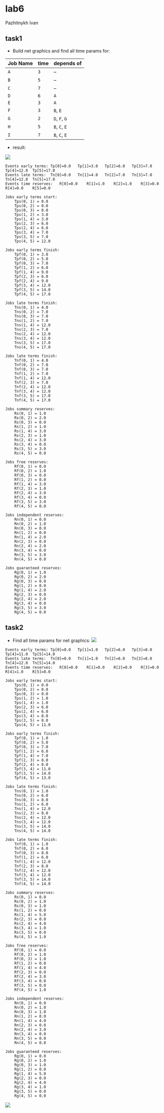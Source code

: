 # lab6

Pazhitnykh Ivan

## task1

* Build net graphics and find all time params for:

| Job Name | time | depends of    |
| -------- | ---- | ------------- |
| `A`      | `3`  | –             |
| `B`      | `5`  | –             |
| `C`      | `7`  | –             |
| `D`      | `6`  | `A`           |
| `E`      | `3`  | `A`           |
| `F`      | `3`  | `B`, `E`      |
| `G`      | `2`  | `D`, `F`, `G` |
| `H`      | `5`  | `B`, `C`, `E` |
| `I`      | `7`  | `B`, `C`, `E` |

* result:

![](https://raw.githubusercontent.com/drapegnik/bsu/master/decision-science/lab6/task1.in.gv.png)

```
Events early terms:	Tp[0]=0.0	Tp[1]=3.0	Tp[2]=6.0	Tp[3]=7.0	Tp[4]=12.0	Tp[5]=17.0
Events late terms:	Tn[0]=0.0	Tn[1]=4.0	Tn[2]=7.0	Tn[3]=7.0	Tn[4]=12.0	Tn[5]=17.0
Events time reserves:	R[0]=0.0	R[1]=1.0	R[2]=1.0	R[3]=0.0	R[4]=0.0	R[5]=0.0

Jobs early terms start:
	Tps(0, 1) = 0.0
	Tps(0, 2) = 0.0
	Tps(0, 3) = 0.0
	Tps(1, 2) = 3.0
	Tps(1, 4) = 3.0
	Tps(2, 3) = 6.0
	Tps(2, 4) = 6.0
	Tps(3, 4) = 7.0
	Tps(3, 5) = 7.0
	Tps(4, 5) = 12.0

Jobs early terms finish:
	Tpf(0, 1) = 3.0
	Tpf(0, 2) = 5.0
	Tpf(0, 3) = 7.0
	Tpf(1, 2) = 6.0
	Tpf(1, 4) = 9.0
	Tpf(2, 3) = 6.0
	Tpf(2, 4) = 9.0
	Tpf(3, 4) = 12.0
	Tpf(3, 5) = 14.0
	Tpf(4, 5) = 17.0

Jobs late terms finish:
	Tns(0, 1) = 4.0
	Tns(0, 2) = 7.0
	Tns(0, 3) = 7.0
	Tns(1, 2) = 7.0
	Tns(1, 4) = 12.0
	Tns(2, 3) = 7.0
	Tns(2, 4) = 12.0
	Tns(3, 4) = 12.0
	Tns(3, 5) = 17.0
	Tns(4, 5) = 17.0

Jobs late terms finish:
	Tnf(0, 1) = 4.0
	Tnf(0, 2) = 7.0
	Tnf(0, 3) = 7.0
	Tnf(1, 2) = 7.0
	Tnf(1, 4) = 12.0
	Tnf(2, 3) = 7.0
	Tnf(2, 4) = 12.0
	Tnf(3, 4) = 12.0
	Tnf(3, 5) = 17.0
	Tnf(4, 5) = 17.0

Jobs summary reserves:
	Rs(0, 1) = 1.0
	Rs(0, 2) = 2.0
	Rs(0, 3) = 0.0
	Rs(1, 2) = 1.0
	Rs(1, 4) = 3.0
	Rs(2, 3) = 1.0
	Rs(2, 4) = 3.0
	Rs(3, 4) = 0.0
	Rs(3, 5) = 3.0
	Rs(4, 5) = 0.0

Jobs free reserves:
	Rf(0, 1) = 0.0
	Rf(0, 2) = 1.0
	Rf(0, 3) = 0.0
	Rf(1, 2) = 0.0
	Rf(1, 4) = 3.0
	Rf(2, 3) = 1.0
	Rf(2, 4) = 3.0
	Rf(3, 4) = 0.0
	Rf(3, 5) = 3.0
	Rf(4, 5) = 0.0

Jobs independent reserves:
	Rn(0, 1) = 0.0
	Rn(0, 2) = 1.0
	Rn(0, 3) = 0.0
	Rn(1, 2) = 0.0
	Rn(1, 4) = 2.0
	Rn(2, 3) = 0.0
	Rn(2, 4) = 2.0
	Rn(3, 4) = 0.0
	Rn(3, 5) = 3.0
	Rn(4, 5) = 0.0

Jobs guaranteed reserves:
	Rg(0, 1) = 1.0
	Rg(0, 2) = 2.0
	Rg(0, 3) = 0.0
	Rg(1, 2) = 0.0
	Rg(1, 4) = 2.0
	Rg(2, 3) = 0.0
	Rg(2, 4) = 2.0
	Rg(3, 4) = 0.0
	Rg(3, 5) = 3.0
	Rg(4, 5) = 0.0
```

## task2

* Find all time params for net graphics:
  ![](http://res.cloudinary.com/dzsjwgjii/image/upload/v1492564649/ds-lab6-task2.png)

```
Events early terms:	Tp[0]=0.0	Tp[1]=1.0	Tp[2]=6.0	Tp[3]=8.0	Tp[4]=11.0	Tp[5]=14.0
Events late terms:	Tn[0]=0.0	Tn[1]=1.0	Tn[2]=6.0	Tn[3]=8.0	Tn[4]=12.0	Tn[5]=14.0
Events time reserves:	R[0]=0.0	R[1]=0.0	R[2]=0.0	R[3]=0.0	R[4]=1.0	R[5]=0.0

Jobs early terms start:
	Tps(0, 1) = 0.0
	Tps(0, 2) = 0.0
	Tps(0, 3) = 0.0
	Tps(1, 2) = 1.0
	Tps(1, 4) = 1.0
	Tps(2, 3) = 6.0
	Tps(2, 4) = 6.0
	Tps(3, 4) = 8.0
	Tps(3, 5) = 8.0
	Tps(4, 5) = 11.0

Jobs early terms finish:
	Tpf(0, 1) = 1.0
	Tpf(0, 2) = 5.0
	Tpf(0, 3) = 7.0
	Tpf(1, 2) = 6.0
	Tpf(1, 4) = 7.0
	Tpf(2, 3) = 8.0
	Tpf(2, 4) = 8.0
	Tpf(3, 4) = 11.0
	Tpf(3, 5) = 14.0
	Tpf(4, 5) = 13.0

Jobs late terms finish:
	Tns(0, 1) = 1.0
	Tns(0, 2) = 6.0
	Tns(0, 3) = 8.0
	Tns(1, 2) = 6.0
	Tns(1, 4) = 12.0
	Tns(2, 3) = 8.0
	Tns(2, 4) = 12.0
	Tns(3, 4) = 12.0
	Tns(3, 5) = 14.0
	Tns(4, 5) = 14.0

Jobs late terms finish:
	Tnf(0, 1) = 1.0
	Tnf(0, 2) = 6.0
	Tnf(0, 3) = 8.0
	Tnf(1, 2) = 6.0
	Tnf(1, 4) = 12.0
	Tnf(2, 3) = 8.0
	Tnf(2, 4) = 12.0
	Tnf(3, 4) = 12.0
	Tnf(3, 5) = 14.0
	Tnf(4, 5) = 14.0

Jobs summary reserves:
	Rs(0, 1) = 0.0
	Rs(0, 2) = 1.0
	Rs(0, 3) = 1.0
	Rs(1, 2) = 0.0
	Rs(1, 4) = 5.0
	Rs(2, 3) = 0.0
	Rs(2, 4) = 4.0
	Rs(3, 4) = 1.0
	Rs(3, 5) = 0.0
	Rs(4, 5) = 1.0

Jobs free reserves:
	Rf(0, 1) = 0.0
	Rf(0, 2) = 1.0
	Rf(0, 3) = 1.0
	Rf(1, 2) = 0.0
	Rf(1, 4) = 4.0
	Rf(2, 3) = 0.0
	Rf(2, 4) = 3.0
	Rf(3, 4) = 0.0
	Rf(3, 5) = 0.0
	Rf(4, 5) = 1.0

Jobs independent reserves:
	Rn(0, 1) = 0.0
	Rn(0, 2) = 1.0
	Rn(0, 3) = 1.0
	Rn(1, 2) = 0.0
	Rn(1, 4) = 4.0
	Rn(2, 3) = 0.0
	Rn(2, 4) = 3.0
	Rn(3, 4) = 0.0
	Rn(3, 5) = 0.0
	Rn(4, 5) = 0.0

Jobs guaranteed reserves:
	Rg(0, 1) = 0.0
	Rg(0, 2) = 1.0
	Rg(0, 3) = 1.0
	Rg(1, 2) = 0.0
	Rg(1, 4) = 5.0
	Rg(2, 3) = 0.0
	Rg(2, 4) = 4.0
	Rg(3, 4) = 1.0
	Rg(3, 5) = 0.0
	Rg(4, 5) = 0.0
```

![](https://raw.githubusercontent.com/drapegnik/bsu/master/decision-science/lab6/task2.in.gv.png)
